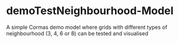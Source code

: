 # demoTestNeighbourhood-Model
A simple Cormas demo model where grids with different types of neighbourhood (3, 4, 6 or 8) can be tested and visualised 
